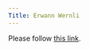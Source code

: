 ```yaml
---
Title: Erwann Wernli
---
```


<head><meta http-equiv="refresh" content="1; url=http://wernli.nine.ch/" /></head><body><p>Please follow <a href="http://wernli.nine.ch/">this link</a>.</p></body>
